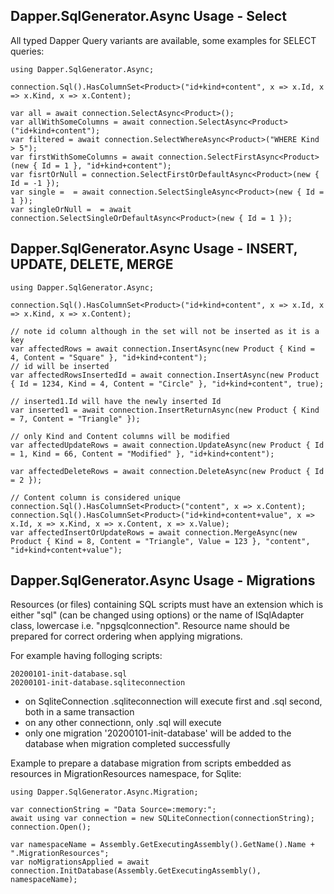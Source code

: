 ## Dapper.SqlGenerator.Async Usage - Select

All typed Dapper Query variants are available, some examples for SELECT queries:

    using Dapper.SqlGenerator.Async;

    connection.Sql().HasColumnSet<Product>("id+kind+content", x => x.Id, x => x.Kind, x => x.Content);

    var all = await connection.SelectAsync<Product>();
    var allWithSomeColumns = await connection.SelectAsync<Product>("id+kind+content");
    var filtered = await connection.SelectWhereAsync<Product>("WHERE Kind > 5");
    var firstWithSomeColumns = await connection.SelectFirstAsync<Product>(new { Id = 1 }, "id+kind+content");
    var fisrtOrNull = connection.SelectFirstOrDefaultAsync<Product>(new { Id = -1 });
    var single =  = await connection.SelectSingleAsync<Product>(new { Id = 1 });
    var singleOrNull =  = await connection.SelectSingleOrDefaultAsync<Product>(new { Id = 1 });
  
## Dapper.SqlGenerator.Async Usage - INSERT, UPDATE, DELETE, MERGE
    
    using Dapper.SqlGenerator.Async;

    connection.Sql().HasColumnSet<Product>("id+kind+content", x => x.Id, x => x.Kind, x => x.Content);

    // note id column although in the set will not be inserted as it is a key
    var affectedRows = await connection.InsertAsync(new Product { Kind = 4, Content = "Square" }, "id+kind+content");
    // id will be inserted
    var affectedRowsInsertedId = await connection.InsertAsync(new Product { Id = 1234, Kind = 4, Content = "Circle" }, "id+kind+content", true);
    
    // inserted1.Id will have the newly inserted Id
    var inserted1 = await connection.InsertReturnAsync(new Product { Kind = 7, Content = "Triangle" });
    
    // only Kind and Content columns will be modified
    var affectedUpdateRows = await connection.UpdateAsync(new Product { Id = 1, Kind = 66, Content = "Modified" }, "id+kind+content");
    
    var affectedDeleteRows = await connection.DeleteAsync(new Product { Id = 2 });

    // Content column is considered unique
    connection.Sql().HasColumnSet<Product>("content", x => x.Content);
    connection.Sql().HasColumnSet<Product>("id+kind+content+value", x => x.Id, x => x.Kind, x => x.Content, x => x.Value);
    var affectedInsertOrUpdateRows = await connection.MergeAsync(new Product { Kind = 8, Content = "Triangle", Value = 123 }, "content", "id+kind+content+value");


    

## Dapper.SqlGenerator.Async Usage - Migrations

Resources (or files) containing SQL scripts must have an extension which is either "sql" (can be changed using options) or the name of ISqlAdapter class, lowercase i.e. "npgsqlconnection". Resource name should be prepared for correct ordering when applying migrations.

For example having folloging scripts:

    20200101-init-database.sql
    20200101-init-database.sqliteconnection
 
 - on SqliteConnection .sqliteconnection will execute first and .sql second, both in a same transaction
 - on any other connectionn, only .sql will execute
 - only one migration '20200101-init-database' will be added to the database when migration completed successfully

Example to prepare a database migration from scripts embedded as resources in MigrationResources namespace, for Sqlite:

    using Dapper.SqlGenerator.Async.Migration;
    
    var connectionString = "Data Source=:memory:";
    await using var connection = new SQLiteConnection(connectionString);
    connection.Open();

    var namespaceName = Assembly.GetExecutingAssembly().GetName().Name + ".MigrationResources";
    var noMigrationsApplied = await connection.InitDatabase(Assembly.GetExecutingAssembly(), namespaceName);
